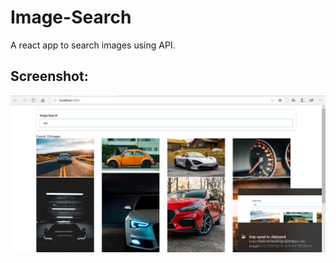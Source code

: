 # Image-Search
A react app to search images using API.

<h2>Screenshot:</h2>

![image](Screenshots/ss1.png)
